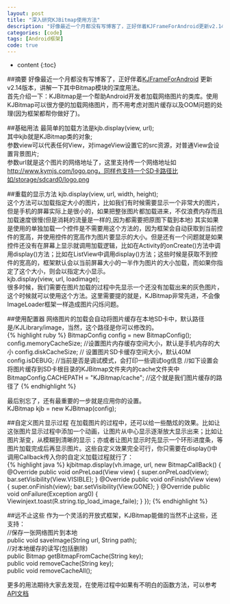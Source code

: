 ```yaml
---
layout: post
title: "深入研究KJBitmap使用方法"
description: "好像最近一个月都没有写博客了，正好伴着KJFrameForAndroid更新v2.14版本，讲解一下其中Bitmap模块的深度用法。"
categories: [code]
tags: [Android框架]
code: true
---
```

* content
{:toc}

##摘要
好像最近一个月都没有写博客了，正好伴着[KJFrameForAndroid](http://github.com/kymjs/KJFrameForAndroid) 更新v2.14版本，讲解一下其中Bitmap模块的深度用法。<br>
首先介绍一下：KJBitmap是一个帮助Android开发者加载网络图片的类库。使用KJBitmap可以很方便的加载网络图片，而不用考虑对图片缓存以及OOM问题的处理(因为框架都帮你做好了)。

##基础用法
最简单的加载方法是kjb.display(view, url); <br>
其中kjb就是KJBitmap类的对象; <br>
参数view可以代表任何View，对imageView设置它的src资源，对普通View会设置背景图片;<br>
参数url就是这个图片的网络地址了，这里支持传一个网络地址如 http://www.kymjs.com/logo.png，同样也支持一个SD卡路径比如/storage/sdcard0/logo.png

##重载的显示方法
kjb.display(view, url, width, height);<br>
这个方法可以加载指定大小的图片，比如我们有时候需要显示一个非常大的图片，但是手机的屏幕实际上是很小的，如果把整张图片都加载进来，不仅浪费内存而且加载速度很慢(但是消耗的流量是一样的,因为都需要把原图下载到本地) 其实如果是使用的单独加载一个控件是不需要用这个方法的，因为框架会自动获取到当前控件的宽高，并使用控件的宽高作为图片要显示的大小。但是还有一个问题就是如果控件还没有在屏幕上显示就调用加载逻辑，比如在Activity的onCreate()方法中调用display()方法；比如在ListView中调用display()方法；这些时候是获取不到控件的宽高的，框架默认会以当前屏幕大小的一半作为图片的大小加载，而如果你指定了这个大小，则会以指定大小显示。<br>
kjb.display(view, url, loadimage);<br>
很多时候，我们需要在图片加载的过程中先显示一个还没有加载出来的灰色图片，这个时候就可以使用这个方法。这里需要提的就是，KJBitmap非常先进，不会像ImageLoader框架一样造成图片闪烁问题。<br>

##使用配置器
网络图片的加载会自动将图片缓存在本地SD卡中，默认路径是/KJLibrary/image，当然，这个路径是你可以修改的。<br>
{% highlight ruby %}
 BitmapConfig config = new BitmapConfig();
            config.memoryCacheSize; //设置图片内存缓存空间大小，默认是手机内存的大小
            config.diskCacheSize; // 设置图片SD卡缓存空间大小，默认40M
            config.isDEBUG; //当前是否是调试模式，会打印一些调试log信息
  //如下设置会将图片缓存到SD卡根目录的KJBitmap文件夹内的cache文件夹中
 BitmapConfig.CACHEPATH = "KJBitmap/cache"; //这个就是我们图片缓存的路径了
{% endhighlight %}
 
 最后别忘了，还有最重要的一步就是应用你的设置。<br>
 KJBitmap kjb = new KJBitmap(config);

##自定义图片显示过程
在加载图片的过程中，还可以给一些酷炫的效果。比如让这张图片显示过程中添加一个动画，让图片从中心显示逐渐放大显示出来；比如让图片渐变，从模糊到清晰的显示；亦或者让图片显示时先显示一个环形进度条，等图片加载完成后再显示图片。这些自定义效果完全可行，你只需要在display()中调用Callback传入你的自定义加载过程就行了：<br>
{% highlight java %}
    kjbitmap.display(vh.image, url, new BitmapCallBack() {
        @Override
        public void onPreLoad(View view) {
            super.onPreLoad(view);
            bar.setVisibility(View.VISIBLE);
        }
        @Override
        public void onFinish(View view) {
            super.onFinish(view);
            bar.setVisibility(View.GONE);
        }
        @Override
        public void onFailure(Exception arg0) {
            Viewinjext.toast(R.string.tip_load_image_faile);
        }
    });
{% endhighlight %}

##远不止这些
作为一个灵活的开放式框架，KJBitmap能做的当然不止这些，还支持：<br>
    //保存一张网络图片到本地<br>
    public void saveImage(String url, String path);<br>
    //对本地缓存的读写(包括删除)<br>
    public Bitmap getBitmapFromCache(String key);<br>
    public void removeCache(String key);<br>
    public void removeCacheAll();<br>

更多的用法期待大家去发现，在使用过程中如果有不明白的函数方法，可以参考[API文档](http://kjframe.github.io)

